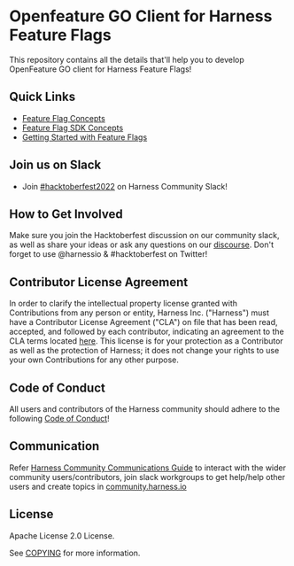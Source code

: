 # Openfeature GO Client for Harness Feature Flags

This repository contains all the details that'll help you to develop OpenFeature GO client for Harness Feature Flags! 

## Quick Links
- [Feature Flag Concepts](https://ngdocs.harness.io/article/7n9433hkc0-cf-feature-flag-overview)
- [Feature Flag SDK Concepts](https://ngdocs.harness.io/article/rvqprvbq8f-client-side-and-server-side-sdks)
- [Getting Started with Feature Flags](https://docs.harness.io/article/0a2u2ppp8s-getting-started-with-feature-flags)

## Join us on Slack
- Join [#hacktoberfest2022](https://harnesscommunity.slack.com/archives/C0422KEFLN7) on Harness Community Slack!

## How to Get Involved

Make sure you join the Hacktoberfest discussion on our community slack, as well as share your ideas or ask any questions on our [discourse](https://community.harness.io). Don't forget to use @harnessio & #hacktoberfest on Twitter! 

## Contributor License Agreement

In order to clarify the intellectual property license granted with Contributions from any person or entity, Harness Inc. ("Harness") must have a Contributor License Agreement ("CLA") on file that has been read, accepted, and followed by each contributor, indicating an agreement to the CLA terms located [here](https://github.com/harness-community/overview/blob/main/Contributor_License_Agreement.md). This license is for your protection as a Contributor as well as the protection of Harness; it does not change your rights to use your own Contributions for any other purpose.

## Code of Conduct

All users and contributors of the Harness community should adhere to the following [Code of Conduct](https://github.com/harness/community/blob/main/CODE_OF_CONDUCT.md)!

## Communication

Refer [Harness Community Communications Guide](https://github.com/harness-community/overview/blob/main/community_communication_guide.rst) to interact with the wider community users/contributors, join slack workgroups to get help/help other users and create topics in [community.harness.io](https://community.harness.io)

## License

Apache License 2.0 License. 

See [COPYING](LICENSE) for more information.
